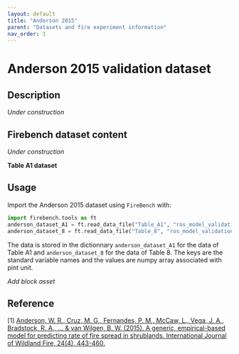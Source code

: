 ```yaml
---
layout: default
title: "Anderson 2015"
parent: "Datasets and fire experiment information"
nav_order: 1
---
```


# Anderson 2015 validation dataset

## Description

*Under construction*

## Firebench dataset content

*Under construction*

**Table A1 dataset**

## Usage

Import the Anderson 2015 dataset using `FireBench` with:
```python
import firebench.tools as ft
anderson_dataset_A1 = ft.read_data_file("Table_A1", "ros_model_validation/Anderson_2015")
anderson_dataset_8 = ft.read_data_file("Table_8", "ros_model_validation/Anderson_2015")
```
The data is stored in the dictionnary `anderson_dataset_A1` for the data of Table A1 and `anderson_dataset_8` for the data of Table 8.
The keys are the standard variable names and the values are numpy array associated with pint unit.

*Add block asset*

## Reference

[1] [Anderson, W. R., Cruz, M. G., Fernandes, P. M., McCaw, L., Vega, J. A., Bradstock, R. A., ... & van Wilgen, B. W. (2015). A generic, empirical-based model for predicting rate of fire spread in shrublands. International Journal of Wildland Fire, 24(4), 443-460.](https://doi.org/10.1071/WF14130)